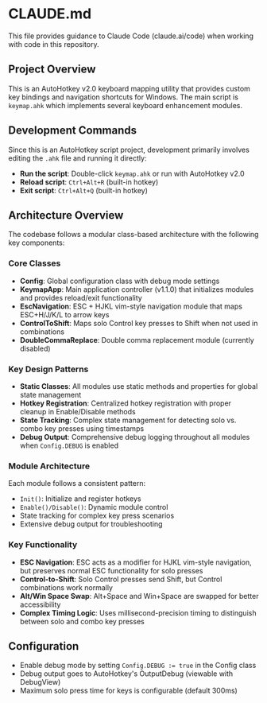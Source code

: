 # CLAUDE.md

This file provides guidance to Claude Code (claude.ai/code) when working with code in this repository.

## Project Overview

This is an AutoHotkey v2.0 keyboard mapping utility that provides custom key bindings and navigation shortcuts for Windows. The main script is `keymap.ahk` which implements several keyboard enhancement modules.

## Development Commands

Since this is an AutoHotkey script project, development primarily involves editing the `.ahk` file and running it directly:

- **Run the script**: Double-click `keymap.ahk` or run with AutoHotkey v2.0
- **Reload script**: `Ctrl+Alt+R` (built-in hotkey)
- **Exit script**: `Ctrl+Alt+Q` (built-in hotkey)

## Architecture Overview

The codebase follows a modular class-based architecture with the following key components:

### Core Classes

- **Config**: Global configuration class with debug mode settings
- **KeymapApp**: Main application controller (v1.1.0) that initializes modules and provides reload/exit functionality
- **EscNavigation**: ESC + HJKL vim-style navigation module that maps ESC+H/J/K/L to arrow keys
- **ControlToShift**: Maps solo Control key presses to Shift when not used in combinations
- **DoubleCommaReplace**: Double comma replacement module (currently disabled)

### Key Design Patterns

- **Static Classes**: All modules use static methods and properties for global state management
- **Hotkey Registration**: Centralized hotkey registration with proper cleanup in Enable/Disable methods
- **State Tracking**: Complex state management for detecting solo vs. combo key presses using timestamps
- **Debug Output**: Comprehensive debug logging throughout all modules when `Config.DEBUG` is enabled

### Module Architecture

Each module follows a consistent pattern:
- `Init()`: Initialize and register hotkeys
- `Enable()/Disable()`: Dynamic module control
- State tracking for complex key press scenarios
- Extensive debug output for troubleshooting

### Key Functionality

- **ESC Navigation**: ESC acts as a modifier for HJKL vim-style navigation, but preserves normal ESC functionality for solo presses
- **Control-to-Shift**: Solo Control presses send Shift, but Control combinations work normally
- **Alt/Win Space Swap**: Alt+Space and Win+Space are swapped for better accessibility
- **Complex Timing Logic**: Uses millisecond-precision timing to distinguish between solo and combo key presses

## Configuration

- Enable debug mode by setting `Config.DEBUG := true` in the Config class
- Debug output goes to AutoHotkey's OutputDebug (viewable with DebugView)
- Maximum solo press time for keys is configurable (default 300ms)
